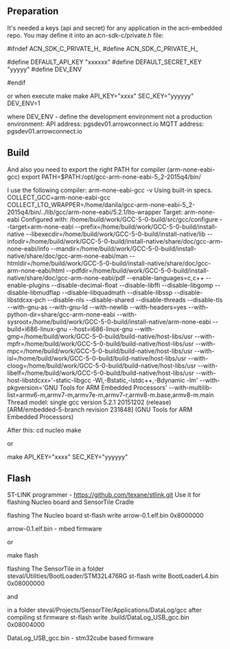 ## Preparation ##

It's needed a keys (api and secret) for any application in the acn-embedded repo.
You may define it into an acn-sdk-c/private.h file:

#ifndef ACN_SDK_C_PRIVATE_H_
#define ACN_SDK_C_PRIVATE_H_

#define DEFAULT_API_KEY "xxxxxx"
#define DEFAULT_SECRET_KEY "yyyyy"
#define DEV_ENV

#endif


or when execute make
make API_KEY="xxxx" SEC_KEY="yyyyyy" DEV_ENV=1

where DEV_ENV - define the development environment not a production environment:
API address: pgsdev01.arrowconnect.io
MQTT address: pgsdev01.arrowconnect.io

## Build ##

And also you need to export the right PATH for compiler (arm-none-eabi-gcc)
export PATH=$PATH:/opt/gcc-arm-none-eabi-5_2-2015q4/bin/

I use the following compiler:
arm-none-eabi-gcc -v
Using built-in specs.
COLLECT_GCC=arm-none-eabi-gcc
COLLECT_LTO_WRAPPER=/home/danila/gcc-arm-none-eabi-5_2-2015q4/bin/../lib/gcc/arm-none-eabi/5.2.1/lto-wrapper
Target: arm-none-eabi
Configured with: /home/build/work/GCC-5-0-build/src/gcc/configure --target=arm-none-eabi --prefix=/home/build/work/GCC-5-0-build/install-native --libexecdir=/home/build/work/GCC-5-0-build/install-native/lib --infodir=/home/build/work/GCC-5-0-build/install-native/share/doc/gcc-arm-none-eabi/info --mandir=/home/build/work/GCC-5-0-build/install-native/share/doc/gcc-arm-none-eabi/man --htmldir=/home/build/work/GCC-5-0-build/install-native/share/doc/gcc-arm-none-eabi/html --pdfdir=/home/build/work/GCC-5-0-build/install-native/share/doc/gcc-arm-none-eabi/pdf --enable-languages=c,c++ --enable-plugins --disable-decimal-float --disable-libffi --disable-libgomp --disable-libmudflap --disable-libquadmath --disable-libssp --disable-libstdcxx-pch --disable-nls --disable-shared --disable-threads --disable-tls --with-gnu-as --with-gnu-ld --with-newlib --with-headers=yes --with-python-dir=share/gcc-arm-none-eabi --with-sysroot=/home/build/work/GCC-5-0-build/install-native/arm-none-eabi --build=i686-linux-gnu --host=i686-linux-gnu --with-gmp=/home/build/work/GCC-5-0-build/build-native/host-libs/usr --with-mpfr=/home/build/work/GCC-5-0-build/build-native/host-libs/usr --with-mpc=/home/build/work/GCC-5-0-build/build-native/host-libs/usr --with-isl=/home/build/work/GCC-5-0-build/build-native/host-libs/usr --with-cloog=/home/build/work/GCC-5-0-build/build-native/host-libs/usr --with-libelf=/home/build/work/GCC-5-0-build/build-native/host-libs/usr --with-host-libstdcxx='-static-libgcc -Wl,-Bstatic,-lstdc++,-Bdynamic -lm' --with-pkgversion='GNU Tools for ARM Embedded Processors' --with-multilib-list=armv6-m,armv7-m,armv7e-m,armv7-r,armv8-m.base,armv8-m.main
Thread model: single
gcc version 5.2.1 20151202 (release) [ARM/embedded-5-branch revision 231848] (GNU Tools for ARM Embedded Processors)

After this:
cd nucleo
make

or

make API_KEY="xxxx" SEC_KEY="yyyyyy"

## Flash ##

ST-LINK programmer - https://github.com/texane/stlink.git
Use it for flashing Nucleo board and SensorTile Cradle

flashing The Nucleo board
st-flash write arrow-0.1.elf.bin 0x8000000

arrow-0.1.elf.bin - mbed firmware

or

make flash


flashing The SensorTile
in a folder steval/Utilities/BootLoader/STM32L476RG
st-flash write BootLoaderL4.bin 0x08000000

and

in a folder steval/Projects/SensorTile/Applications/DataLog/gcc after compiling st firmware
st-flash write .build/DataLog_USB_gcc.bin 0x08004000

DataLog_USB_gcc.bin - stm32cube based firmware


